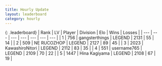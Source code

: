 ```yaml
---
title: Hourly Update
layout: leaderboard
category: hourly
---
```


{: .leaderboard}
| Rank | LV | Player | Division | Elo | Wins | Losses |
| --- | --- | --- | --- | --- | --- | --- |
| <span data-change="0">1</span> | 756 | <span title="ID: 92077">gangsterthings</span> | LEGEND | <span data-change="0">2131</span> | <span data-change="0">55</span> | <span data-change="0">14</span> |
| <span data-change="0">2</span> | 509 | <span title="ID: 335720">NE RUCOZHOP</span> | LEGEND | <span data-change="0">2127</span> | <span data-change="0">89</span> | <span data-change="0">45</span> |
| <span data-change="1">3</span> | 2023 | <span title="ID: 164871">KawashiroNitori</span> | LEGEND | <span data-change="0">2112</span> | <span data-change="0">83</span> | <span data-change="0">35</span> |
| <span data-change="1">4</span> | 551 | <span title="ID: 188640">username765</span> | LEGEND | <span data-change="0">2109</span> | <span data-change="0">70</span> | <span data-change="0">22</span> |
| <span data-change="-2">5</span> | 1447 | <span title="ID: 315148">Hina Kagiyama</span> | LEGEND | <span data-change="-10">2108</span> | <span data-change="0">67</span> | <span data-change="1">19</span> |